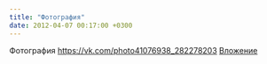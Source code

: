 ```yaml
---
title: "Фотография"
date: 2012-04-07 00:17:00 +0300
---
```


Фотография
<a class="vk-attach" href="https://vk.com/photo41076938_282278203">https://vk.com/photo41076938_282278203</a>
<a class="vk-attach" href="https://vk.com/photo41076938_282278203">Вложение</a>

